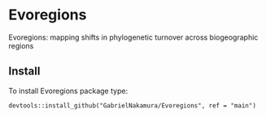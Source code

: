 # Evoregions
Evoregions: mapping shifts in phylogenetic turnover across biogeographic regions

## Install

To install Evoregions package type:

`devtools::install_github("GabrielNakamura/Evoregions", ref = "main")`



